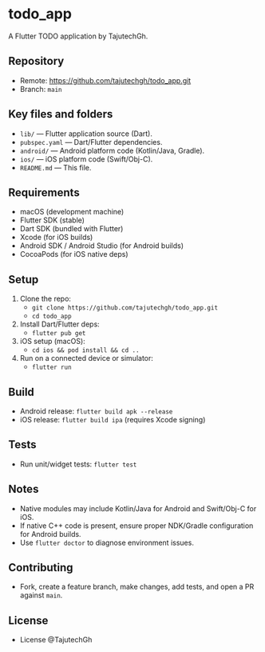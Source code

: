 # todo_app

A Flutter TODO application by TajutechGh.

## Repository
- Remote: https://github.com/tajutechgh/todo_app.git
- Branch: `main`

## Key files and folders
- `lib/` — Flutter application source (Dart).
- `pubspec.yaml` — Dart/Flutter dependencies.
- `android/` — Android platform code (Kotlin/Java, Gradle).
- `ios/` — iOS platform code (Swift/Obj-C).
- `README.md` — This file.

## Requirements
- macOS (development machine)
- Flutter SDK (stable)
- Dart SDK (bundled with Flutter)
- Xcode (for iOS builds)
- Android SDK / Android Studio (for Android builds)
- CocoaPods (for iOS native deps)

## Setup
1. Clone the repo:
    - `git clone https://github.com/tajutechgh/todo_app.git`
    - `cd todo_app`
2. Install Dart/Flutter deps:
    - `flutter pub get`
3. iOS setup (macOS):
    - `cd ios && pod install && cd ..`
4. Run on a connected device or simulator:
    - `flutter run`

## Build
- Android release: `flutter build apk --release`
- iOS release: `flutter build ipa` (requires Xcode signing)

## Tests
- Run unit/widget tests: `flutter test`

## Notes
- Native modules may include Kotlin/Java for Android and Swift/Obj-C for iOS.
- If native C++ code is present, ensure proper NDK/Gradle configuration for Android builds.
- Use `flutter doctor` to diagnose environment issues.

## Contributing
- Fork, create a feature branch, make changes, add tests, and open a PR against `main`.

## License
- License @TajutechGh